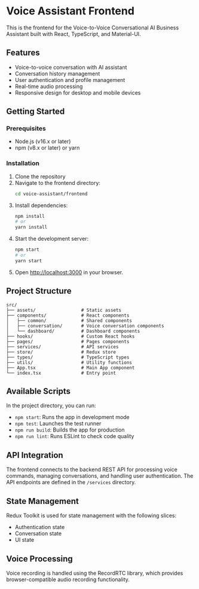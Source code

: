 # Voice Assistant Frontend

This is the frontend for the Voice-to-Voice Conversational AI Business Assistant built with React, TypeScript, and Material-UI.

## Features

- Voice-to-voice conversation with AI assistant
- Conversation history management
- User authentication and profile management
- Real-time audio processing
- Responsive design for desktop and mobile devices

## Getting Started

### Prerequisites

- Node.js (v16.x or later)
- npm (v8.x or later) or yarn

### Installation

1. Clone the repository
2. Navigate to the frontend directory:
   ```bash
   cd voice-assistant/frontend
   ```
3. Install dependencies:
   ```bash
   npm install
   # or
   yarn install
   ```
4. Start the development server:
   ```bash
   npm start
   # or
   yarn start
   ```
5. Open [http://localhost:3000](http://localhost:3000) in your browser.

## Project Structure

```
src/
├── assets/                 # Static assets
├── components/             # React components
│   ├── common/             # Shared components
│   ├── conversation/       # Voice conversation components
│   └── dashboard/          # Dashboard components
├── hooks/                  # Custom React hooks
├── pages/                  # Pages components
├── services/               # API services
├── store/                  # Redux store
├── types/                  # TypeScript types
├── utils/                  # Utility functions
├── App.tsx                 # Main App component
└── index.tsx               # Entry point
```

## Available Scripts

In the project directory, you can run:

- `npm start`: Runs the app in development mode
- `npm test`: Launches the test runner
- `npm run build`: Builds the app for production
- `npm run lint`: Runs ESLint to check code quality

## API Integration

The frontend connects to the backend REST API for processing voice commands, managing conversations, and handling user authentication. The API endpoints are defined in the `/services` directory.

## State Management

Redux Toolkit is used for state management with the following slices:

- Authentication state
- Conversation state
- UI state

## Voice Processing

Voice recording is handled using the RecordRTC library, which provides browser-compatible audio recording functionality.
